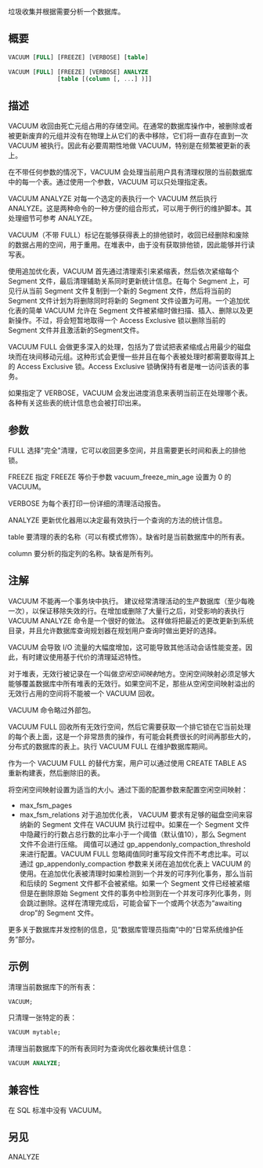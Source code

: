 垃圾收集并根据需要分析一个数据库。

## 概要

```sql
VACUUM [FULL] [FREEZE] [VERBOSE] [table]
 
VACUUM [FULL] [FREEZE] [VERBOSE] ANALYZE
              [table [(column [, ...] )]]
```

## 描述
VACUUM 收回由死亡元组占用的存储空间。在通常的数据库操作中，被删除或者被更新废弃的元组并没有在物理上从它们的表中移除，它们将一直存在直到一次 VACUUM 被执行。因此有必要周期性地做 VACUUM，特别是在频繁被更新的表上。

在不带任何参数的情况下，VACUUM 会处理当前用户具有清理权限的当前数据库中的每一个表。通过使用一个参数，VACUUM 可以只处理指定表。

VACUUM ANALYZE 对每一个选定的表执行一个 VACUUM 然后执行 ANALYZE。这是两种命令的一种方便的组合形式，可以用于例行的维护脚本。其处理细节可参考 ANALYZE。

VACUUM（不带 FULL）标记在能够获得表上的排他锁时，收回已经删除和废除的数据占用的空间，用于重用。在堆表中，由于没有获取排他锁，因此能够并行读写表。

使用追加优化表，VACUUM 首先通过清理索引来紧缩表，然后依次紧缩每个 Segment 文件，最后清理辅助关系同时更新统计信息。在每个 Segment 上，可见行从当前 Segment 文件复制到一个新的 Segment 文件，然后将当前的 Segment 文件计划为将删除同时将新的 Segment 文件设置为可用。一个追加优化表的简单 VACUUM 允许在 Segment 文件被紧缩时做扫描、插入、删除以及更新操作。不过，将会短暂地取得一个 Access Exclusive 锁以删除当前的 Segment 文件并且激活新的Segment文件。

VACUUM FULL 会做更多深入的处理，包括为了尝试把表紧缩成占用最少的磁盘块而在块间移动元组。这种形式会更慢一些并且在每个表被处理时都需要取得其上的 Access Exclusive 锁。Access Exclusive 锁确保持有者是唯一访问该表的事务。

如果指定了 VERBOSE，VACUUM 会发出进度消息来表明当前正在处理哪个表。各种有关这些表的统计信息也会被打印出来。

## 参数
FULL
选择"完全"清理，它可以收回更多空间，并且需要更长时间和表上的排他锁。

FREEZE
指定 FREEZE 等价于参数 vacuum_freeze_min_age 设置为 0 的 VACUUM。

VERBOSE
为每个表打印一份详细的清理活动报告。

ANALYZE
更新优化器用以决定最有效执行一个查询的方法的统计信息。

table
要清理的表的名称（可以有模式修饰）。缺省时是当前数据库中的所有表。

column
要分析的指定列的名称。缺省是所有列。

## 注解
VACUUM 不能再一个事务块中执行。
建议经常清理活动的生产数据库（至少每晚一次），以保证移除失效的行。在增加或删除了大量行之后，对受影响的表执行 VACUUM ANALYZE 命令是一个很好的做法。 这样做将把最近的更改更新到系统目录，并且允许数据库查询规划器在规划用户查询时做出更好的选择。

VACUUM 会导致 I/O 流量的大幅度增加，这可能导致其他活动会话性能变差。因此，有时建议使用基于代价的清理延迟特性。

对于堆表，无效行被记录在一个叫做*空闲空间映射*地方。空闲空间映射必须足够大能够覆盖数据库中所有堆表的无效行。如果空间不足，那些从空闲空间映射溢出的无效行占用的空间将不能被一个 VACUUM 回收。

VACUUM 命令略过外部包。

VACUUM FULL 回收所有无效行空间，然后它需要获取一个排它锁在它当前处理的每个表上面，这是一个非常昂贵的操作，有可能会耗费很长的时间再那些大的，分布式的数据库的表上。执行 VACUUM FULL 在维护数据库期间。

作为一个 VACUUM FULL 的替代方案，用户可以通过使用 CREATE TABLE AS 重新构建表，然后删除旧的表。

将空闲空间映射设置为适当的大小。通过下面的配置参数来配置空闲空间映射：
- max_fsm_pages
- max_fsm_relations
对于追加优化表， VACUUM 要求有足够的磁盘空间来容纳新的 Segment 文件在 VACUUM 执行过程中。如果在一个 Segment 文件中隐藏行的行数占总行数的比率小于一个阈值（默认值10），那么 Segment 文件不会进行压缩。
阈值可以通过 gp_appendonly_compaction_threshold 来进行配置。VACUUM FULL 忽略阈值同时重写段文件而不考虑比率。可以通过 gp_appendonly_compaction 参数来关闭在追加优化表上 VACUUM 的使用。在追加优化表被清理时如果检测到一个并发的可序列化事务，那么当前和后续的 Segment 文件都不会被紧缩。如果一个 Segment 文件已经被紧缩但是在删除原始 Segment 文件的事务中检测到在一个并发可序列化事务，则会跳过删除。这样在清理完成后，可能会留下一个或两个状态为“awaiting drop”的 Segment 文件。

更多关于数据库并发控制的信息，见“数据库管理员指南”中的“日常系统维护任务”部分。

## 示例
清理当前数据库下的所有表：

```sql
VACUUM;
```

只清理一张特定的表：

```sql
VACUUM mytable;
```

清理当前数据库下的所有表同时为查询优化器收集统计信息：

```sql
VACUUM ANALYZE;
```

## 兼容性
在 SQL 标准中没有 VACUUM。

## 另见
ANALYZE
